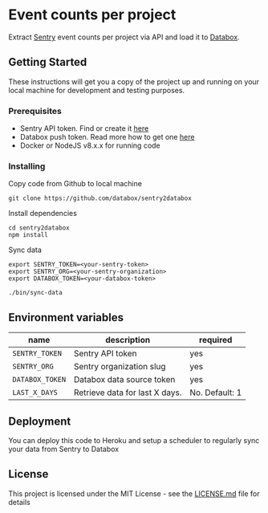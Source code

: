 # Event counts per project

Extract [Sentry](https://sentry.io/) event counts per project via API and load it to [Databox](https://databox.com).

## Getting Started

These instructions will get you a copy of the project up and running on your local machine for development and testing purposes.

### Prerequisites

- Sentry API token. Find or create it [here](https://sentry.io/api/)
- Databox push token. Read more how to get one [here](https://developers.databox.com/api/#get-your-token)
- Docker or NodeJS v8.x.x for running code

### Installing

Copy code from Github to local machine

```
git clone https://github.com/databox/sentry2databox
```

Install dependencies

```
cd sentry2databox
npm install
```

Sync data

```
export SENTRY_TOKEN=<your-sentry-token>
export SENTRY_ORG=<your-sentry-organization>
export DATABOX_TOKEN=<your-databox-token>

./bin/sync-data
```

## Environment variables

| name            | description                    | required       |
| --------------- | ------------------------------ | -------------- |
| `SENTRY_TOKEN`  | Sentry API token               | yes            |
| `SENTRY_ORG`    | Sentry organization slug       | yes            |
| `DATABOX_TOKEN` | Databox data source token      | yes            |
| `LAST_X_DAYS`   | Retrieve data for last X days. | No. Default: 1 |

## Deployment

You can deploy this code to Heroku and setup a scheduler to regularly sync your data from Sentry to Databox

## License

This project is licensed under the MIT License - see the [LICENSE.md](LICENSE.md) file for details
